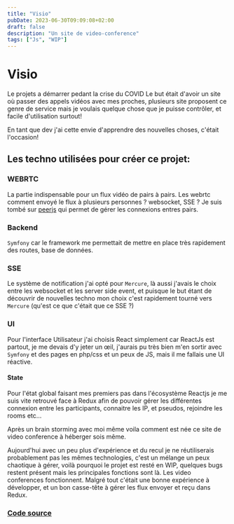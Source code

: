 ```yaml
---
title: "Visio"
pubDate: 2023-06-30T09:09:08+02:00
draft: false
description: "Un site de video-conference"
tags: ["Js", "WIP"]
---
```


# Visio

Le projets a démarrer pedant la crise du COVID
Le but était d'avoir un site où passer des appels vidéos avec mes proches,
plusieurs site proposent ce genre de service mais je voulais quelque chose que
je puisse contrôler, et facile d'utilisation surtout!

En tant que dev j'ai cette envie d'apprendre des nouvelles choses, c'était
l'occasion!

## Les techno utilisées pour créer ce projet:

### WEBRTC

La partie indispensable pour un flux vidéo de pairs à pairs. Les webrtc comment
envoyé le flux à plusieurs personnes ? websocket, SSE ? Je suis tombé sur
[peerjs](https://peerjs.com) qui permet de gérer les connexions entres pairs.

### Backend

`Symfony` car le framework me permettait de mettre en place très
rapidement des routes, base de données.

### SSE

Le système de notification j'ai opté pour `Mercure`, là aussi j'avais le choix
entre les websocket et les server side event, et puisque le but étant de
découvrir de nouvelles techno mon choix c'est rapidement tourné vers `Mercure`
(qu'est ce que c'était que ce SSE ?)

### UI

Pour l'interface Utilisateur j'ai choisis React simplement car ReactJs est
partout, je me devais d'y jeter un œil, j'aurais pu très bien m'en sortir avec
`Symfony` et des pages en php/css et un peux de JS, mais il me fallais une UI
réactive.

#### State

Pour l'état global faisant mes premiers pas dans l'écosystème Reactjs je me suis
vite retrouvé face à Redux afin de pouvoir gérer les différentes connexion entre
les participants, connaitre les IP, et pseudos, rejoindre les rooms etc...

Après un brain storming avec moi même voila comment est née ce site de
video conference à héberger sois même.

Aujourd'hui avec un peu plus d'expérience et du recul je ne réutiliserais
probablement pas les mêmes technologies, c'est un mélange un peux chaotique à
gérer, voilà pourquoi le projet est resté en WIP, quelques bugs restent présent
mais les principales fonctions sont là. Les video conferences fonctionnent.
Malgré tout c'était une bonne expérience à développer, et un bon casse-tête à
gérer les flux envoyer et reçu dans Redux.

### [Code source](https://github.com/onadrog/visio)
